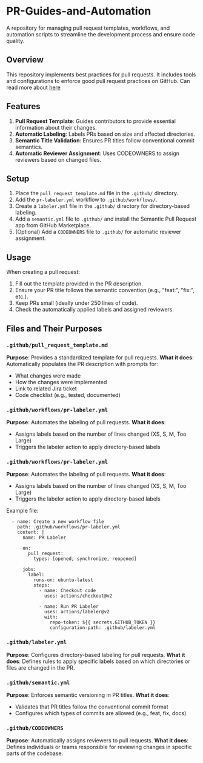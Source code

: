 # PR-Guides-and-Automation

A repository for managing pull request templates, workflows, and automation scripts to streamline the development process and ensure code quality.

## Overview

This repository implements best practices for pull requests. It includes tools and configurations to enforce good pull request practices on GitHub.
Can read more about [here](https://www.conventionalcommits.org/en/v1.0.0/#specification) 

## Features

1. **Pull Request Template**: Guides contributors to provide essential information about their changes.
2. **Automatic Labeling**: Labels PRs based on size and affected directories.
3. **Semantic Title Validation**: Ensures PR titles follow conventional commit semantics.
4. **Automatic Reviewer Assignment**: Uses CODEOWNERS to assign reviewers based on changed files.

## Setup

1. Place the `pull_request_template.md` file in the `.github/` directory.
2. Add the `pr-labeler.yml` workflow to `.github/workflows/`.
3. Create a `labeler.yml` file in the `.github/` directory for directory-based labeling.
4. Add a `semantic.yml` file to `.github/` and install the Semantic Pull Request app from GitHub Marketplace.
5. (Optional) Add a `CODEOWNERS` file to `.github/` for automatic reviewer assignment.

## Usage

When creating a pull request:

1. Fill out the template provided in the PR description.
2. Ensure your PR title follows the semantic convention (e.g., "feat:", "fix:", etc.).
3. Keep PRs small (ideally under 250 lines of code).
4. Check the automatically applied labels and assigned reviewers.

## Files and Their Purposes

### `.github/pull_request_template.md`
**Purpose**: Provides a standardized template for pull requests.
**What it does**: Automatically populates the PR description with prompts for:
- What changes were made
- How the changes were implemented
- Link to related Jira ticket
- Code checklist (e.g., tested, documented)

### `.github/workflows/pr-labeler.yml`
**Purpose**: Automates the labeling of pull requests.
**What it does**: 
- Assigns labels based on the number of lines changed (XS, S, M, Too Large)
- Triggers the labeler action to apply directory-based labels

### `.github/workflows/pr-labeler.yml`
**Purpose**: Automates the labeling of pull requests.
**What it does**: 
- Assigns labels based on the number of lines changed (XS, S, M, Too Large)
- Triggers the labeler action to apply directory-based labels

Example file:
```instructions:
  - name: Create a new workflow file
    path: .github/workflows/pr-labeler.yml
    content: |
      name: PR Labeler

      on:
        pull_request:
          types: [opened, synchronize, reopened]

      jobs:
        label:
          runs-on: ubuntu-latest
          steps:
            - name: Checkout code
              uses: actions/checkout@v2

            - name: Run PR Labeler
              uses: actions/labeler@v2
              with:
                repo-token: ${{ secrets.GITHUB_TOKEN }}
                configuration-path: .github/labeler.yml
```

### `.github/labeler.yml`
**Purpose**: Configures directory-based labeling for pull requests.
**What it does**: Defines rules to apply specific labels based on which directories or files are changed in the PR.

### `.github/semantic.yml`
**Purpose**: Enforces semantic versioning in PR titles.
**What it does**: 
- Validates that PR titles follow the conventional commit format
- Configures which types of commits are allowed (e.g., feat, fix, docs)

### `.github/CODEOWNERS`
**Purpose**: Automatically assigns reviewers to pull requests.
**What it does**: Defines individuals or teams responsible for reviewing changes in specific parts of the codebase.
